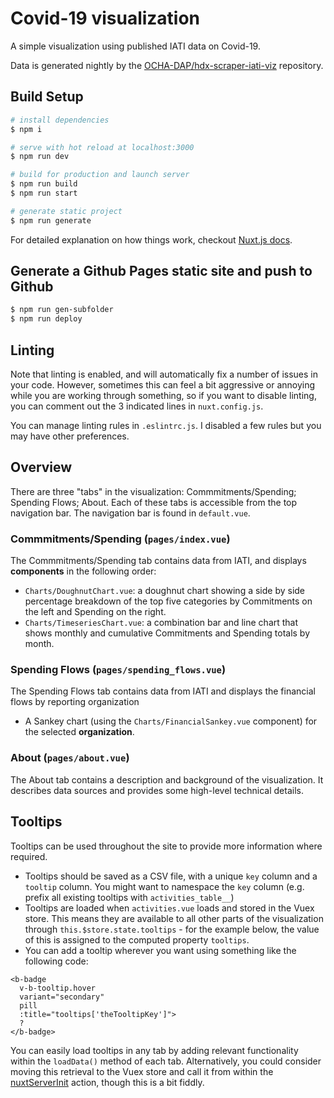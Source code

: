 # Covid-19 visualization

A simple visualization using published IATI data on Covid-19.

Data is generated nightly by the [OCHA-DAP/hdx-scraper-iati-viz](https://github.com/ocha-dap/hdx-scraper-iati-viz) repository.

## Build Setup

``` bash
# install dependencies
$ npm i

# serve with hot reload at localhost:3000
$ npm run dev

# build for production and launch server
$ npm run build
$ npm run start

# generate static project
$ npm run generate
```

For detailed explanation on how things work, checkout [Nuxt.js docs](https://nuxtjs.org).

## Generate a Github Pages static site and push to Github

```bash
$ npm run gen-subfolder
$ npm run deploy
```

## Linting

Note that linting is enabled, and will automatically fix a number of issues in your code. However, sometimes this can feel a bit aggressive or annoying while you are working through something, so if you want to disable linting, you can comment out the 3 indicated lines in `nuxt.config.js`.

You can manage linting rules in `.eslintrc.js`. I disabled a few rules but you may have other preferences.

## Overview

There are three "tabs" in the visualization: Commmitments/Spending; Spending Flows; About. Each of these tabs is accessible from the top navigation bar. The navigation bar is found in `default.vue`.

### Commmitments/Spending (`pages/index.vue`)

The Commmitments/Spending tab contains data from IATI, and displays **components** in the following order:
* `Charts/DoughnutChart.vue`: a doughnut chart showing a side by side percentage breakdown of the top five categories by Commitments on the left and Spending on the right.
* `Charts/TimeseriesChart.vue`: a combination bar and line chart that shows monthly and cumulative Commitments and Spending totals by month.

### Spending Flows (`pages/spending_flows.vue`)

The Spending Flows tab contains data from IATI and displays the financial flows by reporting organization
* A Sankey chart (using the `Charts/FinancialSankey.vue` component) for the selected **organization**.

### About (`pages/about.vue`)

The About tab contains a description and background of the visualization. It describes data sources and provides some high-level technical details.

## Tooltips

Tooltips can be used throughout the site to provide more information where required.

* Tooltips should be saved as a CSV file, with a unique `key` column and a `tooltip` column. You might want to namespace the `key` column (e.g. prefix all existing tooltips with `activities_table__`)
* Tooltips are loaded when `activities.vue` loads and stored in the Vuex store. This means they are available to all other parts of the visualization through `this.$store.state.tooltips` - for the example below, the value of this is assigned to the computed property `tooltips`.
* You can add a tooltip wherever you want using something like the following code:
```
<b-badge
  v-b-tooltip.hover
  variant="secondary"
  pill
  :title="tooltips['theTooltipKey']">
  ?
</b-badge>
```

You can easily load tooltips in any tab by adding relevant functionality within the `loadData()` method of each tab. Alternatively, you could consider moving this retrieval to the Vuex store and call it from within the [nuxtServerInit](https://nuxtjs.org/docs/2.x/directory-structure/store#the-nuxtserverinit-action) action, though this is a bit fiddly.

